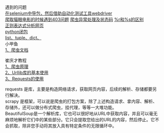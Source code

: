 遇到的问题<br>
[在selenium中导包，然后借助自动化测试工具webdriver](https://blog.csdn.net/qq_36279445/article/details/80110333)<br>
[爬取猫眼电影的时候遇到403问题](https://blog.csdn.net/weixin_40567229/article/details/84545576)
[爬虫异常处理及状态码](https://blog.csdn.net/power0405hf/article/details/45070437)
[%r和%s的区别](https://www.jb51.net/article/108589.htm)<br>
[正则表达式分析网页](https://blog.csdn.net/eastmount/article/details/51082253)<br>
[python闭包](https://www.cnblogs.com/Lin-Yi/p/7305364.html)<br>
[list、tuple、dict、](http://www.cnblogs.com/soaringEveryday/p/5044007.html)<br>
小甲鱼<br>
[1、爬虫文档](https://fishc.com.cn/thread-117513-1-1.html)<br>


崔庆才教程<br>
[1、爬虫原理](https://www.cnblogs.com/zhaof/p/6898138.html)<br>
[2、Urllib库的基本使用](https://www.cnblogs.com/zhaof/p/6910871.html)<br>
[3、Requests的使用](https://www.cnblogs.com/zhaof/p/6915127.html)<br>




requests 是库，主要是构造网络请求，获取网页内容，后续的解析、存储都要另行解决。<br>
scrapy 是框架，可以说是爬虫的打包方案，除了上述构造请求、拿内容、解析、存储外，还可以做分布式爬虫，挂代理，等等一大堆功能。<br>
BeautifulSoup是一个解析库，它也可以很好地从URL中获取内容，并且可以毫无麻烦地解析它们中的某些部分。它只会提取您给出的URL的内容，然后停止。它不会抓取，除非您手动将其放入具有特定条件的无限循环中。<br>

